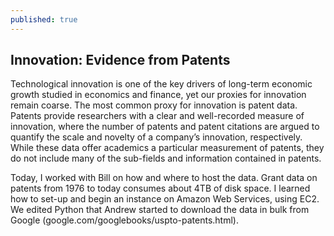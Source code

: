 ```yaml
---
published: true
---
```


## Innovation: Evidence from Patents
Technological innovation is one of the key drivers of long-term economic growth studied in economics and finance, yet our proxies for innovation remain coarse.  The most common proxy for innovation is patent data.  Patents provide researchers with a clear and well-recorded measure of innovation, where the number of patents and patent citations are argued to quantify the scale and novelty of a company’s innovation, respectively.  While these data offer academics a particular measurement of patents, they do not include
many of the sub-fields and information contained in patents.

Today, I worked with Bill on how and where to host the data.  Grant data on patents from 1976 to today consumes about 4TB of disk space.  I learned how to set-up and begin an instance on Amazon Web Services, using EC2.  We edited Python that Andrew started to download the data in bulk from Google (google.com/googlebooks/uspto-patents.html).